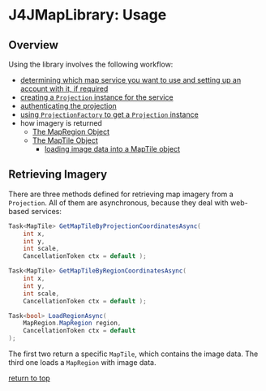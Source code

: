 # J4JMapLibrary: Usage

## Overview

Using the library involves the following workflow:

- [determining which map service you want to use and setting up an account with it, if required](services.md)
- [creating a `Projection` instance for the service](creating-a-projection.md)
- [authenticating the projection](authentication.md)
- [using `ProjectionFactory` to get a `Projection` instance](factory.md)
- how imagery is returned
  - [The MapRegion Object](map-region.md)
  - [The MapTile Object](maptile.md)
    - [loading image data into a MapTile object](#retrieving-imagery)

## Retrieving Imagery

There are three methods defined for retrieving map imagery from a `Projection`. All of them are asynchronous, because they deal with web-based services:

```csharp
Task<MapTile> GetMapTileByProjectionCoordinatesAsync( 
    int x, 
    int y, 
    int scale, 
    CancellationToken ctx = default );

Task<MapTile> GetMapTileByRegionCoordinatesAsync( 
    int x, 
    int y, 
    int scale, 
    CancellationToken ctx = default );

Task<bool> LoadRegionAsync(
    MapRegion.MapRegion region,
    CancellationToken ctx = default
);
```

The first two return a specific `MapTile`, which contains the image data. The third one loads a `MapRegion` with image data.

[return to top](#overview)
